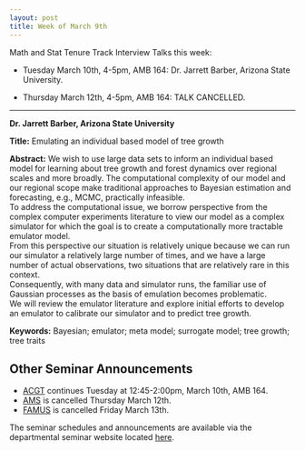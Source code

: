 ```yaml
---
layout: post
title: Week of March 9th
---
```


Math and Stat Tenure Track Interview Talks this week:

- Tuesday  March 10th, 4-5pm, AMB 164: Dr. Jarrett Barber, Arizona State University.

- Thursday March 12th, 4-5pm, AMB 164: TALK CANCELLED.

***************************

**Dr. Jarrett Barber, Arizona State University**

**Title:** Emulating an individual based model of tree growth

**Abstract:** We wish to use large data sets to inform an individual based model for learning about tree growth and forest dynamics over regional scales and more broadly.  The computational complexity of our model and our
regional scope make traditional approaches to Bayesian estimation and forecasting, e.g., MCMC, practically infeasible.  
To address the computational issue, we borrow perspective from the complex computer experiments literature to
view our model as a complex simulator for which the goal is to create a computationally more tractable emulator model.  
From this perspective our situation is relatively unique because we can run our simulator a relatively large number of times,
and we have a large number of actual observations, two situations that are relatively rare in this context.  
Consequently, with many data and simulator runs,
the familiar use of Gaussian processes as the basis of emulation becomes problematic.  
We will review the
emulator literature and explore initial efforts to develop an emulator to calibrate our simulator and to predict tree growth.

**Keywords:** Bayesian; emulator; meta model; surrogate model; tree growth; tree traits

## Other Seminar Announcements ##

- [ACGT](acgtSpring2015) continues Tuesday at 12:45-2:00pm, March 10th, AMB 164.  
- [AMS](amsSpring2015) is cancelled Thursday March 12th.
- [FAMUS](famusSpring2015) is cancelled Friday March 13th.

The seminar schedules and announcements are available via the departmental seminar website located [here](http://naumathstat.github.io/seminars).
